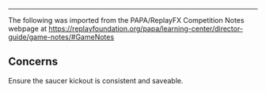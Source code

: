 ***
The following was imported from the PAPA/ReplayFX Competition Notes webpage at https://replayfoundation.org/papa/learning-center/director-guide/game-notes/#GameNotes
## Concerns
            
Ensure the saucer kickout is consistent and saveable.
